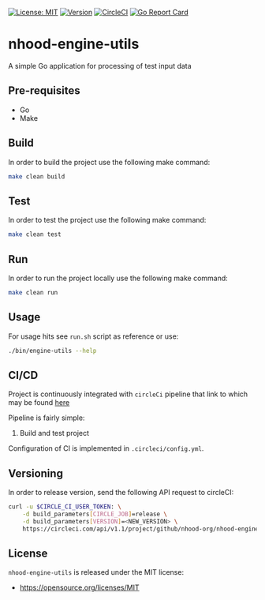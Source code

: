 [![License: MIT](https://img.shields.io/badge/License-MIT-yellow.svg)](https://opensource.org/licenses/MIT)
[![Version](https://img.shields.io/badge/version-0.0.4-blue.svg?maxAge=2592000)](https://github.com/nhood-org/nhood-engine-utils/releases/tag/v0.0.4)
[![CircleCI](https://circleci.com/gh/nhood-org/nhood-engine-utils.svg?style=shield)](https://circleci.com/gh/nhood-org/nhood-engine-utils)
[![Go Report Card](https://goreportcard.com/badge/github.com/nhood-org/nhood-engine-utils)](https://goreportcard.com/report/github.com/nhood-org/nhood-engine-utils)

# nhood-engine-utils
A simple Go application for processing of test input data

## Pre-requisites

- Go
- Make

## Build

In order to build the project use the following make command:

```bash
make clean build
```

## Test

In order to test the project use the following make command:

```bash
make clean test
```

## Run

In order to run the project locally use the following make command:

```bash
make clean run
```

## Usage

For usage hits see `run.sh` script as reference or use:

```bash
./bin/engine-utils --help
```

## CI/CD

Project is continuously integrated with `circleCi` pipeline that link to which may be found [here](https://circleci.com/gh/nhood-org/workflows/nhood-engine-utils)

Pipeline is fairly simple:

1. Build and test project

Configuration of CI is implemented in `.circleci/config.yml`.

## Versioning

In order to release version, send the following API request to circleCI:

```bash
curl -u $CIRCLE_CI_USER_TOKEN: \
    -d build_parameters[CIRCLE_JOB]=release \
    -d build_parameters[VERSION]=<NEW_VERSION> \
    https://circleci.com/api/v1.1/project/github/nhood-org/nhood-engine-utils/tree/master
```

## License

`nhood-engine-utils` is released under the MIT license:
- https://opensource.org/licenses/MIT
